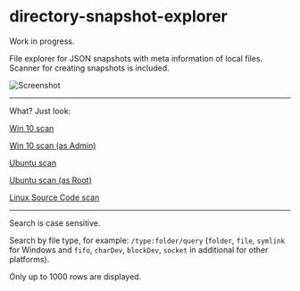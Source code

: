 # directory-snapshot-explorer

Work in progress.

File explorer for JSON snapshots with meta information of local files. Scanner for creating snapshots is included.

![Screenshot](https://user-images.githubusercontent.com/16310547/132210358-6cead24f-0530-423a-8fbb-383a790bdf3e.png)


---
What? Just look:

[Win 10 scan](https://alttiri.github.io/directory-snapshot-explorer/?filepath=/json-scans/win10upd.json)

[Win 10 scan (as Admin)](https://alttiri.github.io/directory-snapshot-explorer/?filepath=/json-scans/win10upd-admin.json)

[Ubuntu scan](https://alttiri.github.io/directory-snapshot-explorer/?filepath=/json-scans/ubuntu.json)

[Ubuntu scan (as Root)](https://alttiri.github.io/directory-snapshot-explorer/?filepath=/json-scans/ubuntu-admin.json)

[Linux Source Code scan](https://alttiri.github.io/directory-snapshot-explorer/?filepath=/json-scans/linux-master.json)


---

Search is case sensitive.

Search by file type, for example: `/type:folder/query`
(`folder`, `file`, `symlink` for Windows and `fifo`, `charDev`, `blockDev`, `socket` in additional for other platforms).

Only up to 1000 rows are displayed.

